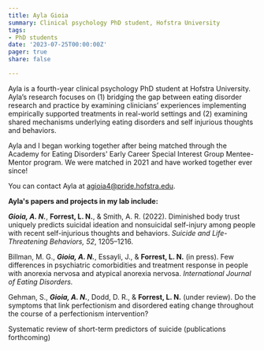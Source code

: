 ```yaml
---
title: Ayla Gioia
summary: Clinical psychology PhD student, Hofstra University
tags: 
- PhD students
date: '2023-07-25T00:00:00Z'
pager: true
share: false

---
```


Ayla is a fourth-year clinical psychology PhD student at Hofstra University. Ayla’s research focuses on (1) bridging the gap between eating disorder research and practice by examining clinicians’ experiences implementing empirically supported treatments in real-world settings and (2) examining shared mechanisms underlying eating disorders and self injurious thoughts and behaviors. 

Ayla and I began working together after being matched through the Academy for Eating Disorders' Early Career Special Interest Group Mentee-Mentor program. We were matched in 2021 and have worked together ever since!

You can contact Ayla at agioia4@pride.hofstra.edu. 

**Ayla's papers and projects in my lab include:**

***Gioia, A. N.***, **Forrest, L. N.**, & Smith, A. R. (2022). Diminished body trust uniquely predicts suicidal ideation and nonsuicidal self-injury among people with recent self-injurious thoughts and behaviors. *Suicide and Life-Threatening Behaviors, 52*, 1205–1216. 

Billman, M. G., ***Gioia, A. N.***, Essayli, J., & **Forrest, L. N.** (in press). Few differences in psychiatric comorbidities and treatment response in people with anorexia nervosa and atypical anorexia nervosa. *International Journal of Eating Disorders.*

Gehman, S., ***Gioia, A. N.***, Dodd, D. R., & **Forrest, L. N.** (under review). Do the symptoms that link perfectionism and disordered eating change throughout the course of a perfectionism intervention?

Systematic review of short-term predictors of suicide (publications forthcoming)